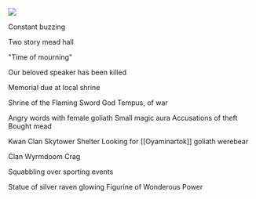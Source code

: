 
![](https://5e.tools/img/adventure/IDRotF/058-01-029.shield-good-mead.webp)

Constant buzzing 

Two story mead hall

"Time of mourning"

Our beloved speaker has been killed

Memorial due at local shrine

Shrine of the Flaming Sword
God Tempus, of war

Angry words with female goliath
Small magic aura
Accusations of theft
Bought mead

Kwan 
Clan Skytower Shelter
Looking for [[Oyaminartok]] goliath werebear

Clan Wyrmdoom Crag

Squabbling over sporting events

Statue of silver raven glowing
Figurine of Wonderous Power


